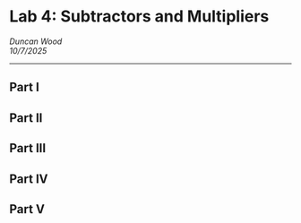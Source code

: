 # Lab 4: Subtractors and Multipliers
*Duncan Wood* <br>
*10/7/2025*

---
## Part I


## Part II


## Part III


## Part IV


## Part V
